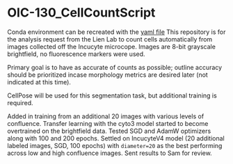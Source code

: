 # OIC-130_CellCountScript

Conda environment can be recreated with the [yaml file](/CellPoseCLE.yaml)
This repository is for the analysis request from the Lien Lab to count cells automatically from images collected off the Incucyte microcope. Images are 8-bit grayscale brightfield, no fluorescence markers were used.

Primary goal is to have as accurate of counts as possible; outline accuracy should be prioritized incase morphology metrics are desired later (not indicated at this time).

CellPose will be used for this segmentation task, but additional training is required.

Added in training from an additional 20 images with various levels of confluence. Transfer learning with the cyto3 model started to become overtrained on the brightfield data. Tested SGD and AdamW optimizers along with 100 and 200 epochs. Settled on IncucyteV4 model (20 additional labeled images, SGD, 100 epochs) with `diameter=20` as the best performing across low and high confluence images. Sent results to Sam for review.
